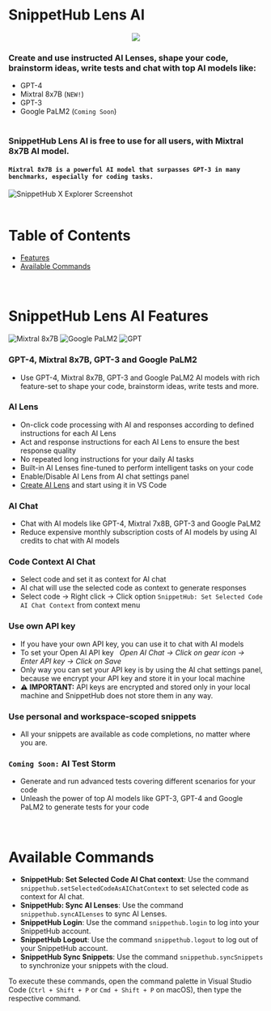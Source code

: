 # SnippetHub Lens AI

<p align="center">
  <img src="https://app.snippethub.io/_next/image?url=%2Fimg%2Fsh-logo.png&w=96&q=75" />
</p>

### Create and use instructed AI Lenses, shape your code, brainstorm ideas, write tests and chat with top AI models like:

-  GPT-4
-  Mixtral 8x7B (`NEW!`)
-  GPT-3
-  Google PaLM2 (`Coming Soon`)
   <br>
   <br>

### SnippetHub Lens AI is free to use for all users, with Mixtral 8x7B AI model.

#### `Mixtral 8x7B is a powerful AI model that surpasses GPT-3 in many benchmarks, especially for coding tasks.`

![SnippetHub X Explorer Screenshot](https://res.cloudinary.com/djm0dkhs2/image/upload/v1701200192/Untitled_design_2_f51f7x.gif)
<br>
<br>

# Table of Contents

-  [Features](#features)
-  [Available Commands](#available-commands)
   <br>
   <br>
   <br>

# SnippetHub Lens AI Features

![Mixtral 8x7B](https://res.cloudinary.com/djm0dkhs2/image/upload/v1702545288/mistralai_logo_isgmdg.png)
![Google PaLM2](https://res.cloudinary.com/djm0dkhs2/image/upload/v1701198673/google_palm_logo_1_lu57bl.png)
![GPT](https://res.cloudinary.com/djm0dkhs2/image/upload/v1701205045/gpt4_xhkpxr.png)

### GPT-4, Mixtral 8x7B, GPT-3 and Google PaLM2

-  Use GPT-4, Mixtral 8x7B, GPT-3 and Google PaLM2 AI models with rich feature-set to shape your code, brainstorm ideas, write tests and more.

### AI Lens

-  On-click code processing with AI and responses according to defined instructions for each AI Lens
-  Act and response instructions for each AI Lens to ensure the best response quality
-  No repeated long instructions for your daily AI tasks
-  Built-in AI Lenses fine-tuned to perform intelligent tasks on your code
-  Enable/Disable AI Lens from AI chat settings panel
-  [Create AI Lens](https://app.snippethub.io/lens/create) and start using it in VS Code

### AI Chat

-  Chat with AI models like GPT-4, Mixtral 7x8B, GPT-3 and Google PaLM2
-  Reduce expensive monthly subscription costs of AI models by using AI credits to chat with AI models

### Code Context AI Chat

-  Select code and set it as context for AI chat
-  AI chat will use the selected code as context to generate responses
-  Select code -> Right click -> Click option `SnippetHub: Set Selected Code AI Chat Context` from context menu

### Use own API key

-  If you have your own API key, you can use it to chat with AI models
-  To set your Open AI API key &nbsp; _Open AI Chat -> Click on gear icon -> Enter API key -> Click on Save_
-  Only way you can set your API key is by using the AI chat settings panel, because we encrypt your API key and store it in your local machine
-  **⚠️ IMPORTANT:** API keys are encrypted and stored only in your local machine and SnippetHub does not store them in any way.

### Use personal and workspace-scoped snippets

-  All your snippets are available as code completions, no matter where you are.

### `Coming Soon:` AI Test Storm

-  Generate and run advanced tests covering different scenarios for your code
-  Unleash the power of top AI models like GPT-3, GPT-4 and Google PaLM2 to generate tests for your code
   <br>
   <br>
   <br>

# Available Commands

-  **SnippetHub: Set Selected Code AI Chat context**: Use the command `snippethub.setSelectedCodeAsAIChatContext` to set selected code as context for AI chat.
-  **SnippetHub: Sync AI Lenses**: Use the command `snippethub.syncAILenses` to sync AI Lenses.
-  **SnippetHub Login**: Use the command `snippethub.login` to log into your SnippetHub account.
-  **SnippetHub Logout**: Use the command `snippethub.logout` to log out of your SnippetHub account.
-  **SnippetHub Sync Snippets**: Use the command `snippethub.syncSnippets` to synchronize your snippets with the cloud.

To execute these commands, open the command palette in Visual Studio Code (`Ctrl + Shift + P` or `Cmd + Shift + P` on macOS), then type the respective command.

<br>
<br>
